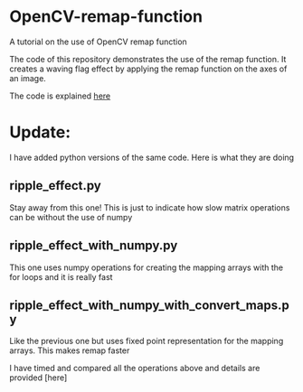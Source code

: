 # OpenCV-remap-function
 A tutorial on the use of OpenCV remap function

 The code of this repository demonstrates the use of the remap function. It creates a waving flag effect by applying the remap function on the axes of an image.
 
 The code is explained [here](https://peeknpoke.net/?p=340)

# Update:
 I have added python versions of the same code. Here is what they are doing
 
## ripple_effect.py
 Stay away from this one! This is just to indicate how slow matrix operations can be without the use of numpy
 
## ripple_effect_with_numpy.py
 This one uses numpy operations for creating the mapping arrays with the for loops and it is really fast

## ripple_effect_with_numpy_with_convert_maps.py
 Like the previous one but uses fixed point representation for the mapping arrays. This makes remap faster
 
 I have timed and compared all the operations above and details are provided [here]

